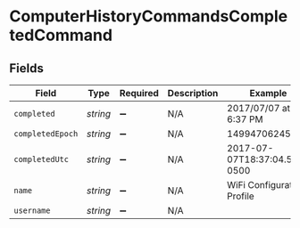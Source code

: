 # ComputerHistoryCommandsCompletedCommand


## Fields

| Field                        | Type                         | Required                     | Description                  | Example                      |
| ---------------------------- | ---------------------------- | ---------------------------- | ---------------------------- | ---------------------------- |
| `completed`                  | *string*                     | :heavy_minus_sign:           | N/A                          | 2017/07/07 at 6:37 PM        |
| `completedEpoch`             | *string*                     | :heavy_minus_sign:           | N/A                          | 1499470624555                |
| `completedUtc`               | *string*                     | :heavy_minus_sign:           | N/A                          | 2017-07-07T18:37:04.555-0500 |
| `name`                       | *string*                     | :heavy_minus_sign:           | N/A                          | WiFi Configuration Profile   |
| `username`                   | *string*                     | :heavy_minus_sign:           | N/A                          |                              |
